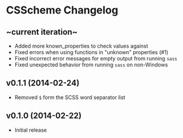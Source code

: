 CSScheme Changelog
==================

~current iteration~
-------------------

- Added more known_properties to check values against
- Fixed errors when using functions in "unknown" properties (#1)
- Fixed incorrect error messages for empty output from running `sass`
- Fixed unexpected behavior from running `sass` on non-Windows


v0.1.1 (2014-02-24)
-------------------

- Removed `$` form the SCSS word separator list


v0.1.0 (2014-02-22)
-------------------

- Initial release